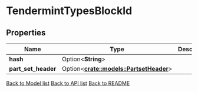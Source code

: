 # TendermintTypesBlockId

## Properties

Name | Type | Description | Notes
------------ | ------------- | ------------- | -------------
**hash** | Option<**String**> |  | [optional]
**part_set_header** | Option<[**crate::models::PartsetHeader**](PartsetHeader.md)> |  | [optional]

[Back to Model list](../README.md#documentation-for-models) [Back to API list](../README.md#documentation-for-api-endpoints) [Back to README](../README.md)



